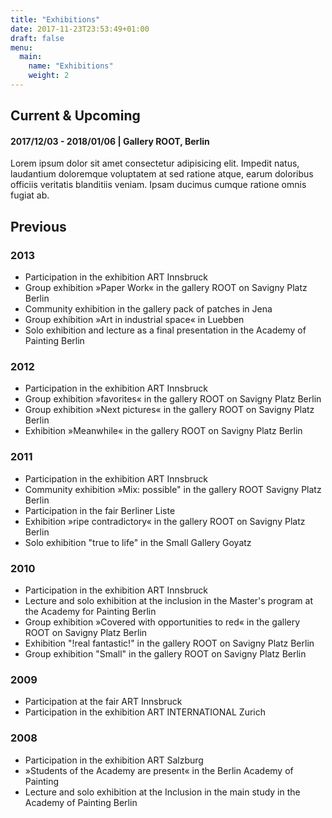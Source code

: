 ```yaml
---
title: "Exhibitions"
date: 2017-11-23T23:53:49+01:00
draft: false
menu:
  main:
    name: "Exhibitions"
    weight: 2
---
```


## Current & Upcoming

#### 2017/12/03 - 2018/01/06 | Gallery ROOT, Berlin

Lorem ipsum dolor sit amet consectetur adipisicing elit. Impedit natus, laudantium doloremque voluptatem at sed ratione atque, earum doloribus officiis veritatis blanditiis veniam. Ipsam ducimus cumque ratione omnis fugiat ab.

## Previous

### 2013

- Participation in the exhibition ART Innsbruck
- Group exhibition »Paper Work« in the gallery ROOT on Savigny Platz Berlin
- Community exhibition in the gallery pack of patches in Jena
- Group exhibition »Art in industrial space« in Luebben
- Solo exhibition and lecture as a final presentation in the Academy of Painting Berlin

### 2012

- Participation in the exhibition ART Innsbruck
- Group exhibition »favorites« in the gallery ROOT on Savigny Platz Berlin
- Group exhibition »Next pictures« in the gallery ROOT on Savigny Platz Berlin
- Exhibition »Meanwhile« in the gallery ROOT on Savigny Platz Berlin

### 2011

- Participation in the exhibition ART Innsbruck
- Community exhibition »Mix: possible" in the gallery ROOT Savigny Platz Berlin
- Participation in the fair Berliner Liste
- Exhibition »ripe contradictory« in the gallery ROOT on Savigny Platz Berlin
- Solo exhibition "true to life" in the Small Gallery Goyatz

### 2010

- Participation in the exhibition ART Innsbruck
- Lecture and solo exhibition at the inclusion in the Master's program at the Academy for Painting Berlin
- Group exhibition »Covered with opportunities to red« in the gallery ROOT on Savigny Platz Berlin
- Exhibition "!real fantastic!" in the gallery ROOT on Savigny Platz Berlin
- Group exhibition "Small" in the gallery ROOT on Savigny Platz Berlin

### 2009

- Participation at the fair ART Innsbruck
- Participation in the exhibition ART INTERNATIONAL Zurich

### 2008

- Participation in the exhibition ART Salzburg
- »Students of the Academy are present« in the Berlin Academy of Painting
- Lecture and solo exhibition at the Inclusion in the main study in the Academy of Painting Berlin